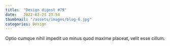 ```yaml
---
title:  "Design digest #79"
date:   2022-02-23 23:54
thumbnail: "/assets/images/blog-6.jpg"
categories: Design
---
```

Optio cumque nihil impedit uo minus quod maxime placeat, velit esse cillum.

